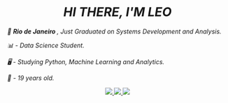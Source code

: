 <h1 align="center"> <i> <strong> HI THERE, I'M LEO </h1> </strong> </i>

<p align="left"> 
  <i> 📍 <strong>Rio de Janeiro </strong>, Just Graduated on Systems Development and Analysis. </i> 
</p> 

  <p align="left">
  <i>📊 - Data Science Student. </i>
  </p>

  <p align="left"> 
  <i>🖥️ - Studying Python, Machine Learning and Analytics.</i>
  </p>
   
  <p align="left">
  <i>📅 - 19 years old. </i>
  </p>
  
  <p align="center">
  <a href="https://www.instagram.com/zinleo11/" alt="Instagram">
    <img src="https://img.shields.io/badge/-Leonardo Talles-1C1C1C?style=for-the-badge&logo=Instagram&logoColor=00FFFF&link=https://www.instagram.com/zinleo11"/>
  </a>
  
  <a href="https://www.linkedin.com/in/leonardo-talles1/" alt="Linkedin">
    <img src="https://img.shields.io/badge/-Leonardo Talles-1C1C1C?style=for-the-badge&logo=Linkedin&logoColor=00FFFF&link=https://www.linkedin.com/in/leonardo-talles1/"/>
  </a>
  
  <a href="https://www.discord.app/" alt="Discord">
    <img src="https://img.shields.io/badge/-zinleo11 -1C1C1C?style=for-the-badge&logo=Discord&logoColor=00FFFF&link=https://discord.app"/>
  </a>
    </p>
